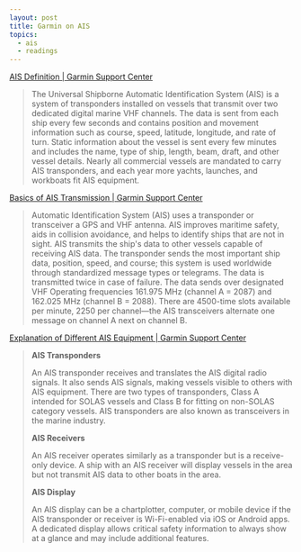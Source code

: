 ```yaml
---
layout: post
title: Garmin on AIS
topics:
  - ais
  - readings
---
```


[AIS Definition \| Garmin Support Center](https://support.garmin.com/en-CA/?faq=6FxfgOckXI9Qyit0d90BGA)

> The Universal Shipborne Automatic Identification System (AIS) is a system of transponders installed on vessels that transmit over two dedicated digital marine VHF channels. The data is sent from each ship every few seconds and contains position and movement information such as course, speed, latitude, longitude, and rate of turn. Static information about the vessel is sent every few minutes and includes the name, type of ship, length, beam, draft, and other vessel details. Nearly all commercial vessels are mandated to carry AIS transponders, and each year more yachts, launches, and workboats fit AIS equipment.

[Basics of AIS Transmission \| Garmin Support Center](https://support.garmin.com/en-CA/?faq=bq6TdzsOez4XYzUmVdgJi9)

> Automatic Identification System (AIS) uses a transponder or transceiver a GPS and VHF antenna. AIS improves maritime safety, aids in collision avoidance, and helps to identify ships that are not in sight. AIS transmits the ship's data to other vessels capable of receiving AIS data. The transponder sends the most important ship data, position, speed, and course; this system is used worldwide through standardized message types or telegrams. The data is transmitted twice in case of failure. The data sends over designated VHF Operating frequencies 161.975 MHz (channel A = 2087) and 162.025 MHz (channel B = 2088). There are 4500-time slots available per minute, 2250 per channel—the AIS transceivers alternate one message on channel A next on channel B.

[Explanation of Different AIS Equipment \| Garmin Support Center](https://support.garmin.com/en-CA/?faq=2e5K67GZ0Z8xetDHBWAhW8)

> **AIS Transponders**
>
> An AIS transponder receives and translates the AIS digital radio signals. It also sends AIS signals, making vessels visible to others with AIS equipment. There are two types of transponders, Class A intended for SOLAS vessels and Class B for fitting on non-SOLAS category vessels. AIS transponders are also known as transceivers in the marine industry.
>
> **AIS Receivers**
>
> An AIS receiver operates similarly as a transponder but is a receive-only device. A ship with an AIS receiver will display vessels in the area but not transmit AIS data to other boats in the area. 
>
> **AIS Display**
>
> An AIS display can be a chartplotter, computer, or mobile device if the AIS transponder or receiver is Wi-Fi-enabled via iOS or Android apps. A dedicated display allows critical safety information to always show at a glance and may include additional features.  